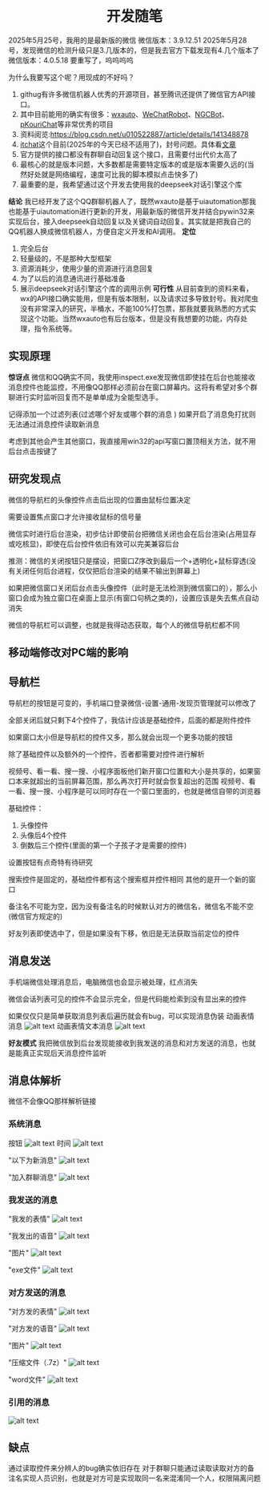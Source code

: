 # <center> 开发随笔 </center>
2025年5月25号，我用的是最新版的微信
微信版本：3.9.12.51
2025年5月28号，发现微信的检测升级只是3.几版本的，但是我去官方下载发现有4.几个版本了
微信版本：4.0.5.18      要重写了，呜呜呜呜



为什么我要写这个呢？用现成的不好吗？
1. githug有许多微信机器人优秀的开源项目，甚至腾讯还提供了微信官方API接口。
2. 其中目前能用的确实有很多：[wxauto](https://github.com/cluic/wxauto)、[WeChatRobot](https://github.com/lich0821/WeChatRobot)、[NGCBot](https://github.com/ngc660sec/NGCBot)、[pKouriChat](https://github.com/KouriChat/KouriChat)等非常优秀的项目
3. 资料阅览:https://blog.csdn.net/u010522887/article/details/141348878
4. [itchat](https://itchat.readthedocs.io/zh/latest/)这个目前(2025年的今天已经不适用了)，封号问题。具体看[文章](https://blog.csdn.net/wade1203/article/details/107010918)
5. 官方提供的接口都没有群聊自动回复这个接口，且需要付出代价太高了
6. 最核心的就是版本问题，大多数都是需要特定版本的或是版本需要久远的(当然好处就是网络编程，速度可比我的脚本模拟点击快多了)
7. 最重要的是，我希望通过这个开发去使用我的deepseek对话引擎这个库

**结论**
我已经开发了这个QQ群聊机器人了，既然wxauto是基于uiautomation那我也能基于uiautomation进行更新的开发，用最新版的微信开发并结合pywin32来实现后台，接入deepseek自动回复以及关键词自动回复。其实就是把我自己的QQ机器人换成微信机器人，方便自定义开发和AI调用。
**定位**
1. 完全后台
2. 轻量级的，不是那种大型框架
3. 资源消耗少，使用少量的资源进行消息回复
4. 为了以后的消息通讯进行基础准备
5. 展示deepseek对话引擎这个库的调用示例
**可行性**
从目前查到的资料来看，wx的API接口确实能用，但是有版本限制，以及请求过多导致封号。我对爬虫没有非常深入的研究，半桶水，不能100%打包票，那我就要我熟悉的方式实现这个功能。当然wxauto也有后台版本，但是没有我想要的功能，内存处理，指令系统等。






## 实现原理
**惊讶点**
微信和QQ确实不同，我使用inspect.exe发现微信即使挂在后台也能接收消息控件也能监控，不用像QQ那样必须前台在窗口屏幕内。这将有希望对多个群聊进行实时监听回复而不是单单成为全能型选手。

记得添加一个过滤列表(过滤哪个好友或哪个群的消息 )
如果开启了消息免打扰则无法通过消息控件读取新消息

考虑到其他会产生其他窗口，我直接用win32的api写窗口置顶相关方法，就不用后台点击按键了    

## 研究发现点
微信的导航栏的头像控件点击后出现的位置由鼠标位置决定

需要设置焦点窗口才允许接收鼠标的信号量

微信实时进行后台渲染，初步估计即使前台把微信关闭也会在后台渲染(占用显存或吃核显)，即使在后台控件依旧有效可以完美兼容后台

推测：微信的关闭按钮只是摆设，把窗口Z序改到最后一个+透明化+鼠标穿透(没有关闭任何后台进程，仅仅把后台渲染的结果不输出到屏幕上)


如果把微信窗口关闭后台点击头像控件（此时是无法检测到微信窗口的），那么小窗口会成为独立窗口在桌面上显示(有窗口句柄之类的)，设置应该是失去焦点自动消失





微信的导航栏可以调整，也就是我得动态获取，每个人的微信导航栏都不同


## 移动端修改对PC端的影响

## 导航栏
导航栏的按钮是可变的，手机端口登录微信-设置-通用-发现页管理就可以修改了

全部关闭后就只剩下4个控件了，我估计应该是基础控件，后面的都是附件控件

如果窗口太小但是导航栏的控件又多，那么就会出现一个更多功能的按钮

除了基础控件以及额外的一个控件，否者都需要对控件进行解析

视频号、看一看、搜一搜、小程序面板他们新开窗口位置和大小是共享的，如果窗口本来就超出的当前屏幕范围，那么再次打开时就会恢复超出的范围
视频号、看一看、搜一搜、小程序是可以同时存在一个窗口里面的，也就是微信自带的浏览器


基础控件：
1. 头像控件
2. 头像后4个控件
3. 倒数后三个控件(里面的第一个子孩子才是需要的控件)

设置按钮有点奇特有待研究


搜索控件是固定的，基础控件都有这个搜索框并控件相同
其他的是开一个新的窗口



备注名不可能为空，因为没有备注名的时候默认对方的微信名，微信名不能不空(微信官方规定的)

好友列表即使选中了，但是如果没有下移，依旧是无法获取当前定位的控件



## 消息发送
手机端微信处理消息后，电脑微信也会显示被处理，红点消失

微信会话列表可见的控件不会显示完全，但是代码能检索到没有显出来的控件

如果仅仅只是简单获取消息列表后遍历就会有bug，可以实现消息伪装
动画表情消息
![alt text](image-15.png)
动画表情文本消息
![alt text](image-16.png)

**好友模式**
我把微信放到后台发现能接收到我发送的消息和对方发送的消息，也就是能真正实现后天消息控件监听



## 消息体解析
微信不会像QQ那样解析链接
### 系统消息
按钮
![alt text](image-14.png)
时间
![alt text](image-1.png)

"以下为新消息" 
![alt text](image-2.png)

"加入群聊消息"
![alt text](image-7.png)

### 我发送的消息
"我发的表情"
![alt text](image-9.png)

"我发出的语音"
![alt text](image-8.png)

"图片"
![alt text](image-12.png)

"exe文件"
![alt text](image-13.png)
### 对方发送的消息
"对方发的表情"
![alt text](image-11.png)

"对方发的语音"
![alt text](image-10.png)

"图片"
![alt text](image-6.png)

"压缩文件（.7z）"
![alt text](image-5.png)

"word文件"
![alt text](image-4.png)

### 引用的消息
![alt text](image-17.png)





## 缺点
通过读取控件来分辨人的bug确实依旧存在
对于群聊只能通过读取读取对方的备注名实现人员识别，也就是对方可是实现取同一名来混淆同一个人，权限隔离问题